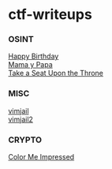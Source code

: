 # ctf-writeups


### OSINT
[Happy Birthday](deadface-HappyBirthday.md) \
[Mama y Papa](deadface-Mama_Y_Papa.md) \
[Take a Seat Upon the Throne](deadface-take_a_seat_upon_the_throne.md)

### MISC
[vimjail](lakeCTF-vimjail.md) \
[vimjail2](lakeCTF-vimjail2.md) 

### CRYPTO
[Color Me Impressed](deadface-color_me_impressed.md)
